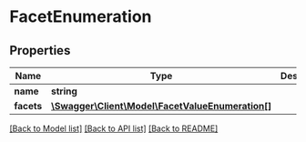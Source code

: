 # FacetEnumeration

## Properties
Name | Type | Description | Notes
------------ | ------------- | ------------- | -------------
**name** | **string** |  | [optional] 
**facets** | [**\Swagger\Client\Model\FacetValueEnumeration[]**](FacetValueEnumeration.md) |  | [optional] 

[[Back to Model list]](../README.md#documentation-for-models) [[Back to API list]](../README.md#documentation-for-api-endpoints) [[Back to README]](../README.md)


